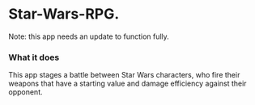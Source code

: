 # Star-Wars-RPG.

Note: this app needs an update to function fully.

### What it does

This app stages a battle between Star Wars characters, who fire their weapons that have a starting value and damage efficiency against their opponent.

